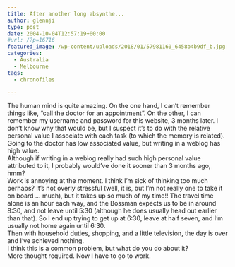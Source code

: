 ```yaml
---
title: After another long absynthe...
author: glennji
type: post
date: 2004-10-04T12:57:19+00:00
#url: /?p=16716
featured_image: /wp-content/uploads/2018/01/57981160_6458b4b9df_b.jpg
categories:
  - Australia
  - Melbourne
tags:
  - chronofiles

---
```

<div class="post">
  <div class="post-body">
    The human mind is quite amazing. On the one hand, I can&#8217;t remember things like, &#8220;call the doctor for an appointment&#8221;. On the other, I can remember my username and password for this website, 3 months later. I don&#8217;t know why that would be, but I suspect it&#8217;s to do with the relative personal value I associate with each task (to which the memory is related). Going to the doctor has low associated value, but writing in a weblog has high value.<br /> Although if writing in a weblog really had such high personal value attributed to it, I probably would&#8217;ve done it sooner than 3 months ago, hmm?<br /> Work is annoying at the moment. I think I&#8217;m sick of thinking too much perhaps? It&#8217;s not overly stressful (well, it is, but I&#8217;m not really one to take it on board &#8230; much), but it takes up so much of my time!! The travel time alone is an hour each way, and the Bossman expects us to be in around 8:30, and not leave until 5:30 (although he does usually head out earlier than that). So I end up trying to get up at 6:30, leave at half seven, and I&#8217;m usually not home again until 6:30.<br /> Then with household duties, shopping, and a little television, the day is over and I&#8217;ve achieved nothing.<br /> I think this is a common problem, but what do you do about it?<br /> More thought required. Now I have to go to work.
  </div>
</div>
